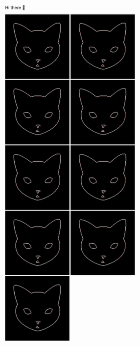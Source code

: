 Hi there 👋

<p float="center">
  <!--startimg--><img src=https://raw.githubusercontent.com/Sceleratis/Sceleratis/main/.github/images/d-9.gif height=210; width=210; align=center; alt=Woops. Guess the image failed... /><!--endimg-->
  <!--startimg--><img src=https://raw.githubusercontent.com/Sceleratis/Sceleratis/main/.github/images/d-9.gif height=210; width=210; align=center; alt=Woops. Guess the image failed... /><!--endimg-->
  <!--startimg--><img src=https://raw.githubusercontent.com/Sceleratis/Sceleratis/main/.github/images/d-9.gif height=210; width=210; align=center; alt=Woops. Guess the image failed... /><!--endimg-->
  <!--startimg--><img src=https://raw.githubusercontent.com/Sceleratis/Sceleratis/main/.github/images/d-9.gif height=210; width=210; align=center; alt=Woops. Guess the image failed... /><!--endimg-->
  <!--startimg--><img src=https://raw.githubusercontent.com/Sceleratis/Sceleratis/main/.github/images/d-9.gif height=210; width=210; align=center; alt=Woops. Guess the image failed... /><!--endimg-->
  <!--startimg--><img src=https://raw.githubusercontent.com/Sceleratis/Sceleratis/main/.github/images/d-9.gif height=210; width=210; align=center; alt=Woops. Guess the image failed... /><!--endimg-->
  <!--startimg--><img src=https://raw.githubusercontent.com/Sceleratis/Sceleratis/main/.github/images/d-9.gif height=210; width=210; align=center; alt=Woops. Guess the image failed... /><!--endimg-->
  <!--startimg--><img src=https://raw.githubusercontent.com/Sceleratis/Sceleratis/main/.github/images/d-9.gif height=210; width=210; align=center; alt=Woops. Guess the image failed... /><!--endimg-->
  <!--startimg--><img src=https://raw.githubusercontent.com/Sceleratis/Sceleratis/main/.github/images/d-9.gif height=210; width=210; align=center; alt=Woops. Guess the image failed... /><!--endimg-->
</p>
